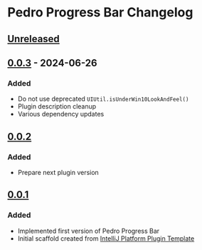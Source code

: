 <!-- Keep a Changelog guide -> https://keepachangelog.com -->

# Pedro Progress Bar Changelog

## [Unreleased]

## [0.0.3] - 2024-06-26

### Added

- Do not use deprecated `UIUtil.isUnderWin10LookAndFeel()`
- Plugin description cleanup
- Various dependency updates

## [0.0.2]

### Added

- Prepare next plugin version

## [0.0.1]

### Added

- Implemented first version of Pedro Progress Bar
- Initial scaffold created from [IntelliJ Platform Plugin Template](https://github.com/JetBrains/intellij-platform-plugin-template)

[Unreleased]: https://github.com/strangelookingnerd/pedro-progress-bar-plugin/compare/v0.0.3...HEAD
[0.0.3]: https://github.com/strangelookingnerd/pedro-progress-bar-plugin/compare/v0.0.2...v0.0.3
[0.0.2]: https://github.com/strangelookingnerd/pedro-progress-bar-plugin/compare/v0.0.1...v0.0.2
[0.0.1]: https://github.com/strangelookingnerd/pedro-progress-bar-plugin/commits/v0.0.1

